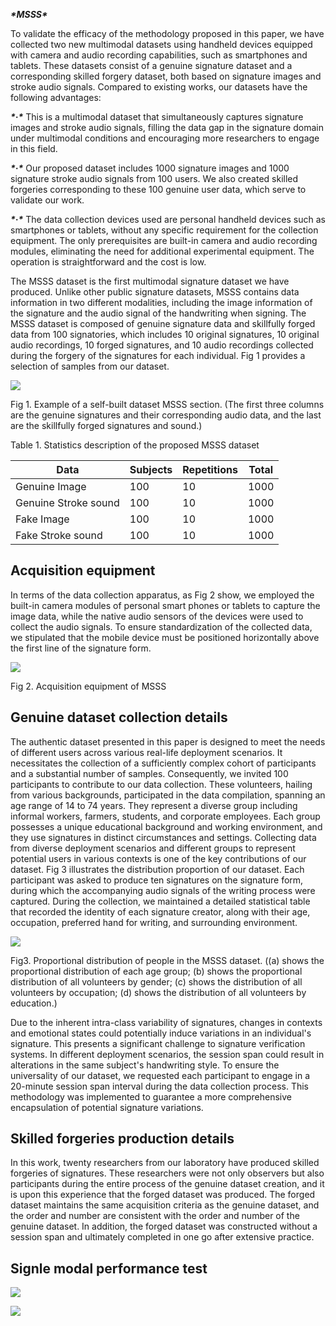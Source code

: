 ***\*MSSS\****

To validate the efficacy of the methodology proposed in this paper, we have collected two new multimodal datasets using handheld devices equipped with camera and audio recording capabilities, such as smartphones and tablets. These datasets consist of a genuine signature dataset and a corresponding skilled forgery dataset, both based on signature images and stroke audio signals. Compared to existing works, our datasets have the following advantages:

***\*·\**** This is a multimodal dataset that simultaneously captures signature images and stroke audio signals, filling the data gap in the signature domain under multimodal conditions and encouraging more researchers to engage in this field.

***\*·\**** Our proposed dataset includes 1000 signature images and 1000 signature stroke audio signals from 100 users. We also created skilled forgeries corresponding to these 100 genuine user data, which serve to validate our work.

***\*·\**** The data collection devices used are personal handheld devices such as smartphones or tablets, without any specific requirement for the collection equipment. The only prerequisites are built-in camera and audio recording modules, eliminating the need for additional experimental equipment. The operation is straightforward and the cost is low.

The MSSS dataset is the first multimodal signature dataset we have produced. Unlike other public signature datasets, MSSS contains data information in two different modalities, including the image information of the signature and the audio signal of the handwriting when signing. The MSSS dataset is composed of genuine signature data and skillfully forged data from 100 signatories, which includes 10 original signatures, 10 original audio recordings, 10 forged signatures, and 10 audio recordings collected during the forgery of the signatures for each individual. Fig 1 provides a selection of samples from our dataset.

![](https://github.com/QiXiLi/img/raw/main/%E5%9B%BE%E7%89%871.png)

Fig 1. Example of a self-built dataset MSSS section. (The first three columns are the genuine signatures and their corresponding audio data, and the last are the skillfully forged signatures and sound.)

Table 1. Statistics description of the proposed MSSS dataset

| Data                 | Subjects | Repetitions | Total |
| -------------------- | -------- | ----------- | ----- |
| Genuine Image        | 100      | 10          | 1000  |
| Genuine Stroke sound | 100      | 10          | 1000  |
| Fake Image           | 100      | 10          | 1000  |
| Fake Stroke sound    | 100      | 10          | 1000  |

## Acquisition equipment

In terms of the data collection apparatus, as Fig 2 show, we employed the built-in camera modules of personal smart phones or tablets to capture the image data, while the native audio sensors of the devices were used to collect the audio signals. To ensure standardization of the collected data, we stipulated that the mobile device must be positioned horizontally above the first line of the signature form.

![](https://github.com/QiXiLi/img/blob/main/%E5%9B%BE%E7%89%872.png)

Fig 2. Acquisition equipment of MSSS

## Genuine dataset collection details

The authentic dataset presented in this paper is designed to meet the needs of different users across various real-life deployment scenarios. It necessitates the collection of a sufficiently complex cohort of participants and a substantial number of samples. Consequently, we invited 100 participants to contribute to our data collection. These volunteers, hailing from various backgrounds, participated in the data compilation, spanning an age range of 14 to 74 years. They represent a diverse group including informal workers, farmers, students, and corporate employees. Each group possesses a unique educational background and working environment, and they use signatures in distinct circumstances and settings. Collecting data from diverse deployment scenarios and different groups to represent potential users in various contexts is one of the key contributions of our dataset. Fig 3 illustrates the distribution proportion of our dataset. Each participant was asked to produce ten signatures on the signature form, during which the accompanying audio signals of the writing process were captured. During the collection, we maintained a detailed statistical table that recorded the identity of each signature creator, along with their age, occupation, preferred hand for writing, and surrounding environment.

![](https://github.com/QiXiLi/img/blob/main/%E5%9B%BE%E7%89%873.png)

Fig3. Proportional distribution of people in the MSSS dataset. ((a) shows the proportional distribution of each age group; (b) shows the proportional distribution of all volunteers by gender; (c) shows the distribution of all volunteers by occupation; (d) shows the distribution of all volunteers by education.)

Due to the inherent intra-class variability of signatures, changes in contexts and emotional states could potentially induce variations in an individual's signature. This presents a significant challenge to signature verification systems. In different deployment scenarios, the session span could result in alterations in the same subject's handwriting style. To ensure the universality of our dataset, we requested each participant to engage in a 20-minute session span interval during the data collection process. This methodology was implemented to guarantee a more comprehensive encapsulation of potential signature variations.

## Skilled forgeries production details

In this work, twenty researchers from our laboratory have produced skilled forgeries of signatures. These researchers were not only observers but also participants during the entire process of the genuine dataset creation, and it is upon this experience that the forged dataset was produced. The forged dataset maintains the same acquisition criteria as the genuine dataset, and the order and number are consistent with the order and number of the genuine dataset. In addition, the forged dataset was constructed without a session span and ultimately completed in one go after extensive practice.

## Signle modal performance test

![](https://github.com/QiXiLi/img/blob/main/%E5%9B%BE%E7%89%874.png)

![](https://github.com/QiXiLi/img/blob/main/%E5%9B%BE%E7%89%875.png)